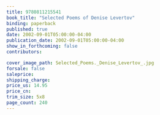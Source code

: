 ```yaml
---
title: 9780811215541
book_title: "Selected Poems of Denise Levertov"
binding: paperback
published: true
date: 2002-09-01T05:00:00-04:00
publication_date: 2002-09-01T05:00:00-04:00
show_in_forthcoming: false
contributors:

cover_image_path: Selected_Poems._Denise_Levertov_.jpg
forsale: false
saleprice:
shipping_charge:
price_us: 14.95
price_cn:
trim_size: 5x8
page_count: 240
---
```


